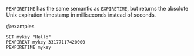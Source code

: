 `PEXPIRETIME` has the same semantic as `EXPIRETIME`, but returns the absolute Unix expiration timestamp in milliseconds instead of seconds.

@examples

```cli
SET mykey "Hello"
PEXPIREAT mykey 33177117420000
PEXPIRETIME mykey
```


